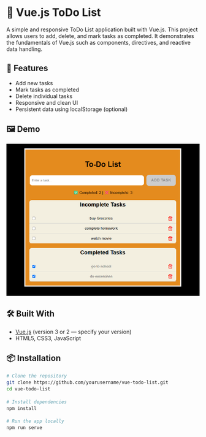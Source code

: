 # 📝 Vue.js ToDo List

A simple and responsive ToDo List application built with Vue.js. This project allows users to add, delete, and mark tasks as completed. It demonstrates the fundamentals of Vue.js such as components, directives, and reactive data handling.

## 🚀 Features

- Add new tasks
- Mark tasks as completed
- Delete individual tasks
- Responsive and clean UI
- Persistent data using localStorage (optional)

## 🖼️ Demo

![screenshot](./src/assets/todolist.png)

## 🛠️ Built With

- [Vue.js](https://vuejs.org/) (version 3 or 2 — specify your version)
- HTML5, CSS3, JavaScript

## 📦 Installation

```bash
# Clone the repository
git clone https://github.com/yourusername/vue-todo-list.git
cd vue-todo-list

# Install dependencies
npm install

# Run the app locally
npm run serve
